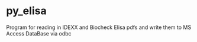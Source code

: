 # py_elisa
Program for reading in IDEXX and Biocheck Elisa pdfs and write them to MS Access DataBase via odbc
